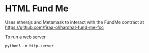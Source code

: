 # HTML Fund Me

Uses ethersjs and Metamask to interact with the FundMe contract at https://github.com/firaa-ol/hardhat-fund-me-fcc

To run a web server

```
python3 -m http.server
```
